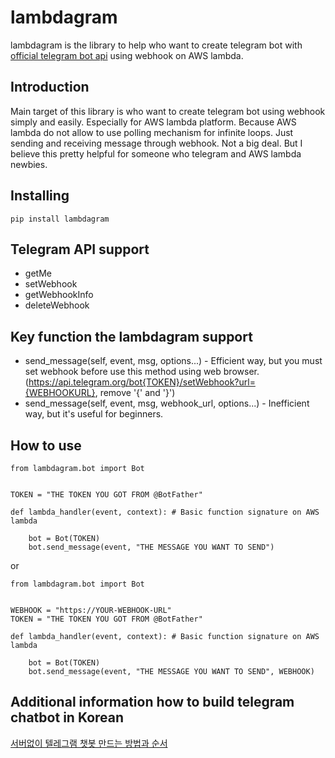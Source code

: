 # lambdagram

lambdagram is the library to help who want to create telegram bot with [official telegram bot api](https://core.telegram.org/bots/api) using webhook on AWS lambda.
   
## Introduction

Main target of this library is who want to create telegram bot using webhook simply and easily. Especially for AWS lambda platform. Because AWS lambda do not allow to use polling mechanism for infinite loops. Just sending and receiving message through webhook. Not a big deal. But I believe this pretty helpful for someone who telegram and AWS lambda newbies.

## Installing

~~~
pip install lambdagram
~~~  

## Telegram API support

- getMe
- setWebhook
- getWebhookInfo
- deleteWebhook

## Key function the lambdagram support

- send_message(self, event, msg, options...) - Efficient way, but you must set webhook before use this method using web browser.
  (https://api.telegram.org/bot{TOKEN}/setWebhook?url={WEBHOOKURL}, remove '{' and '}')
- send_message(self, event, msg, webhook_url, options...) - Inefficient way, but it's useful for beginners.

## How to use

~~~
from lambdagram.bot import Bot


TOKEN = "THE TOKEN YOU GOT FROM @BotFather"
  
def lambda_handler(event, context): # Basic function signature on AWS lambda 
    
    bot = Bot(TOKEN)
    bot.send_message(event, "THE MESSAGE YOU WANT TO SEND")
~~~
  
or
  
~~~
from lambdagram.bot import Bot


WEBHOOK = "https://YOUR-WEBHOOK-URL"
TOKEN = "THE TOKEN YOU GOT FROM @BotFather"
  
def lambda_handler(event, context): # Basic function signature on AWS lambda 
    
    bot = Bot(TOKEN)
    bot.send_message(event, "THE MESSAGE YOU WANT TO SEND", WEBHOOK)
~~~
     
## Additional information how to build telegram chatbot in Korean
[서버없이 텔레그램 챗봇 만드는 방법과 순서](https://devlog.jwgo.kr/2018/03/07/how-to-create-telegrambot-in-python-using-aws-lambda/)     
      
